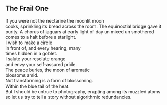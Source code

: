 The Frail One
-------------
If you were not the nectarine the moonlit moon  
cooks, sprinkling its bread across the room. The equinoctial bridge gave it purity. A chorus of jaguars at early light of day un mixed un smothered  
comes to a halt before a starlight.  
I wish to make a circle  
in front of, and every hearing, many  
times hidden in a goblet.  
I salute your resolute orange  
and envy your self-assured pride.  
The peace buries, the moon of aromatic  
blossoms amid.  
Not transforming is a form of blossoming.  
Within the blue tail of the heat.  
But I should be untrue to photography, erupting among its muzzled atoms  
so let us try to tell a story without algorithmic redundancies.  
